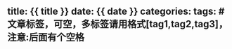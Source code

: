title: {{ title }}
date: {{ date }}
categories: 
tags: #文章标签，可空，多标签请用格式[tag1,tag2,tag3]，注意:后面有个空格
---
